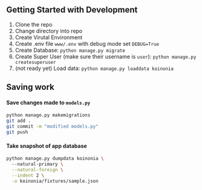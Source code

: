 ## Getting Started with Development

1) Clone the repo
1) Change directory into repo
1) Create Virutal Environment
1) Create .env file `www/.env` with debug mode set `DEBUG=True` 
1) Create Database: `python manage.py migrate`
1) Create Super User (make sure their username is `user`): `python manage.py createsuperuser`
1) (not ready yet) Load data: `python manage.py loaddata koinonia`


## Saving work

#### Save changes made to `models.py`

```bash
python manage.py makemigrations
git add .
git commit -m "modified models.py"
git push
```

#### Take snapshot of app database

```bash
python manage.py dumpdata koinonia \ 
  --natural-primary \
  --natural-foreign \
  --indent 2 \
  -o koinonia/fixtures/sample.json
```
